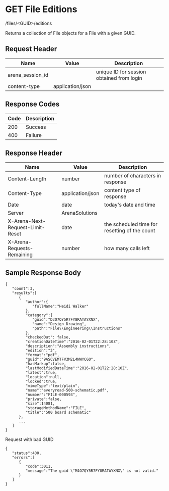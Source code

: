 # GET File Editions
/files/&lt;GUID&gt;/editions

Returns a collection of  File objects for a File with a given GUID. 

## Request Header

| Name<br> | Value<br> | Description<br> |
|  --- |  --- |  --- | 
| arena_session_id<br> |   | unique ID for session obtained from login<br> |
| content-type<br> | application/json<br> |   |

## Response Codes

| Code<br> | Description<br> |
|  --- |  --- | 
| 200<br> | Success<br> |
| 400<br> | Failure<br> |

## Response Header

| Name<br> | Value<br> | Description<br> |
|  --- |  --- |  --- | 
| Content-Length<br> | number<br> | number of characters in response<br> |
| Content-Type<br> | application/json<br> | content type of response<br> |
| Date<br> | date<br> | today's date and time<br> |
| Server<br> | ArenaSolutions<br> |   |
| X-Arena-Next-Request-Limit-Reset<br> | date<br> | the scheduled time for resetting of the count<br> |
| X-Arena-Requests-Remaining<br> | number<br> | how many calls left<br> |

## Sample Response Body
```
{  
   "count":3,
   "results":[  
      {  
         "author":{  
            "fullName":"Heidi Walker"
         },
         "category":{  
            "guid":"D3O7QY5R7FY8RATAYXNX",
            "name":"Design Drawing",
            "path":"File\\Engineering\\Instructions" 
         },
         "checkedOut": false,
         "creationDateTime":"2016-02-01T22:28:10Z",
         "description":"Assembly instructions",
         "edition":"3",
         "format":"pdf",
         "guid":"9ASCVEMTFV3M2L4NWYCGO",
         "hasMarkup":false,
         "lastModifiedDateTime":"2016-02-01T22:28:10Z",
         "latest":true,
         "location":null,
         "locked":true,
         "mimeType":"text/plain",
         "name":"everyroad-500-schematic.pdf",
         "number":"FILE-000593",
         "private":false,
         "size":14081,
         "storageMethodName":"FILE",
         "title":"500 board schematic"
      },
      ...
   ]
}
```
Request with bad GUID

```
{  
   "status":400,
   "errors":[  
      {  
         "code":3011,
         "message":"The guid \"M4O7QY5R7FY8RATAYXNX\" is not valid."
      }
   ]
}
```

